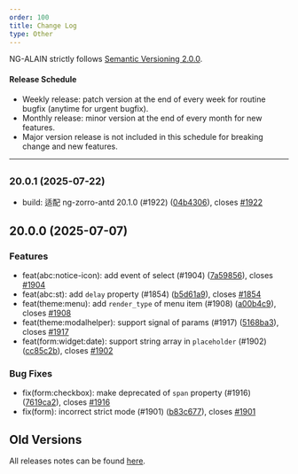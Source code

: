 ```yaml
---
order: 100
title: Change Log
type: Other
---
```


NG-ALAIN strictly follows [Semantic Versioning 2.0.0](http://semver.org/lang/zh-CN/).

#### Release Schedule

* Weekly release: patch version at the end of every week for routine bugfix (anytime for urgent bugfix).
* Monthly release: minor version at the end of every month for new features.
* Major version release is not included in this schedule for breaking change and new features.

---

## <small>20.0.1 (2025-07-22)</small>

* build: 适配 ng-zorro-antd 20.1.0 (#1922) ([04b4306](https://github.com/ng-alain/delon/commit/04b4306)), closes [#1922](https://github.com/ng-alain/delon/issues/1922)

## 20.0.0 (2025-07-07)

### Features

* feat(abc:notice-icon): add event of select (#1904) ([7a59856](https://github.com/ng-alain/delon/commit/7a59856)), closes [#1904](https://github.com/ng-alain/delon/issues/1904)
* feat(abc:st): add `delay` property (#1854) ([b5d61a9](https://github.com/ng-alain/delon/commit/b5d61a9)), closes [#1854](https://github.com/ng-alain/delon/issues/1854)
* feat(theme:menu): add `render_type` of menu item (#1908) ([a00b4c9](https://github.com/ng-alain/delon/commit/a00b4c9)), closes [#1908](https://github.com/ng-alain/delon/issues/1908)
* feat(theme:modalhelper): support signal of params (#1917) ([5168ba3](https://github.com/ng-alain/delon/commit/5168ba3)), closes [#1917](https://github.com/ng-alain/delon/issues/1917)
* feat(form:widget:date): support string array in `placeholder` (#1902) ([cc85c2b](https://github.com/ng-alain/delon/commit/cc85c2b)), closes [#1902](https://github.com/ng-alain/delon/issues/1902)

### Bug Fixes

* fix(form:checkbox): make deprecated of `span` property (#1916) ([7619ca2](https://github.com/ng-alain/delon/commit/7619ca2)), closes [#1916](https://github.com/ng-alain/delon/issues/1916)
* fix(form): incorrect strict mode (#1901) ([b83c677](https://github.com/ng-alain/delon/commit/b83c677)), closes [#1901](https://github.com/ng-alain/delon/issues/1901)


## Old Versions

All releases notes can be found [here](https://github.com/ng-alain/ng-alain/releases).
